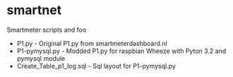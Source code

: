 smartnet
========

Smartmeter scripts and foo

- P1.py	- Original P1.py from smartmeterdashboard.nl
- P1-pymysql.py - Modded P1.py for raspbian Wheeze with Pyton 3.2 and pymysql module
- Create_Table_p1_log.sql - Sql layout for P1-pymysql.py 
